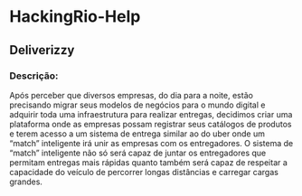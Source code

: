 # HackingRio-Help

## Deliverizzy

### Descrição:

Após perceber que diversos empresas, do dia para a noite, estão precisando migrar seus modelos de negócios para o mundo digital e adquirir toda uma infraestrutura para realizar entregas, decidimos criar uma plataforma onde as empresas possam registrar seus catálogos de produtos e terem acesso a um sistema de entrega similar ao do uber onde um “match” inteligente irá unir as empresas com os entregadores.
O sistema de “match” inteligente não só será capaz de juntar os entregadores que permitam entregas mais rápidas quanto também será capaz de respeitar a capacidade do veículo de percorrer longas distâncias e carregar cargas grandes.
